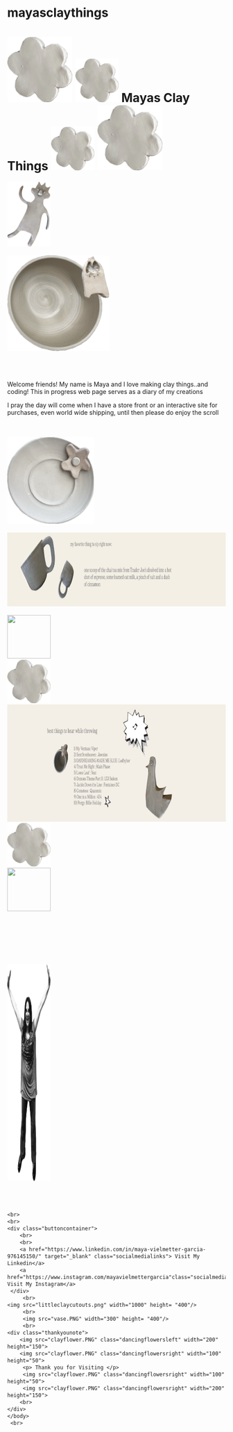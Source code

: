 # mayasclaythings
<!DOCTYPE html>
<html lang="en">
<head>
    <meta charset="UTF-8">
    <meta name="viewport" content="width=device-width, initial-scale=1.0">
    <title>Mayas Clay Things</title>
    <link rel="stylesheet" href="MCC.css">  
</head>
<body>
    <h1>
        <img src="clayflower.PNG" class="dancingflowersleft" width="150" height="150">
        <img src="clayflower.PNG" class="dancingflowersright" width="100" height="100">
        Mayas Clay Things
        <img src="clayflower.PNG" class="dancingflowersright" width="100" height="100">
        <img src="clayflower.PNG" class="dancingflowersleft" width="150" height="150">
    </h1>
    <img src="monster.png" width="100" height="150">
    <br>
    <br>
    <div><img src="bowlwithstarguy.PNG" class="spinningbowl" width="235"  height="220"></div>  
    <br>
    <br>
    <br>
    <p> Welcome friends! My name is Maya and I love making clay things..and coding! This in progress web page serves as a diary of my creations
    <br>
    </p> I pray the day will come when I have a store front or an interactive site for purchases, even world wide shipping, until then please do enjoy the scroll </p>
    <br>
    <br>
    <img src="IMG_3830.PNG" width="200" height="200">
    <br>
    <br>
    <img src="cafemaya.jpeg" width="1000" height="170">
    <br>
    <br>
    <img src="ash.PNG" width="100" height="100">
    <br>
    <img src="clayflower.PNG" width="100" height="100">
    <br>
    <img src="peep.jpeg" width="1100" height = "270">
    <br>
    <img src="clayflower.PNG" width="100" height="100">
    <br>
    <img src="ash.PNG" width="100" height="100">
    <br>
    <br>
    <br>
    <br>
    <br>
    <div class="cartwheel-container">
    <br>
    <br>
    <br>
   <img src="mayabod.png" class="cartwheel" width="100" height="500"/>
      </div>
    <br>
    <br>
    <br>

    <br>
    <br>
    <div class="buttoncontainer">
        <br>
        <br>
        <a href="https://www.linkedin.com/in/maya-vielmetter-garcia-976145150/" target="_blank" class="socialmedialinks"> Visit My Linkedin</a> 
        <a href="https://www.instagram.com/mayavielmettergarcia"class="socialmedialinks"> Visit My Instagram</a>
     </div> 
         <br>
    <img src="littleclaycutouts.png" width="1000" height= "400"/>
         <br>
         <img src="vase.PNG" width="300" height= "400"/>
         <br>
    <div class="thankyounote">
        <img src="clayflower.PNG" class="dancingflowersleft" width="200" height="150">
        <img src="clayflower.PNG" class="dancingflowersright" width="100" height="50">
         <p> Thank you for Visiting </p>
         <img src="clayflower.PNG" class="dancingflowersright" width="100" height="50">
         <img src="clayflower.PNG" class="dancingflowersright" width="200" height="150">
        <br>
    </div> 
    </body>
     <br>
</html>
